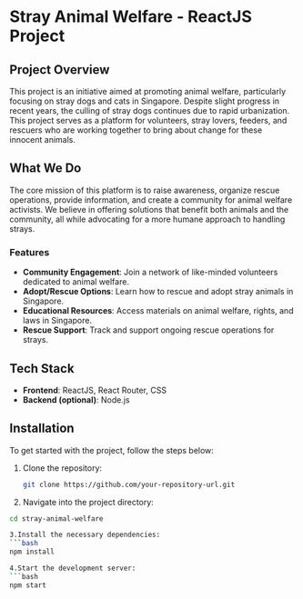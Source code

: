 # Stray Animal Welfare - ReactJS Project

## Project Overview

This project is an initiative aimed at promoting animal welfare, particularly focusing on stray dogs and cats in Singapore. Despite slight progress in recent years, the culling of stray dogs continues due to rapid urbanization. This project serves as a platform for volunteers, stray lovers, feeders, and rescuers who are working together to bring about change for these innocent animals.

## What We Do

The core mission of this platform is to raise awareness, organize rescue operations, provide information, and create a community for animal welfare activists. We believe in offering solutions that benefit both animals and the community, all while advocating for a more humane approach to handling strays.

### Features
- **Community Engagement**: Join a network of like-minded volunteers dedicated to animal welfare.
- **Adopt/Rescue Options**: Learn how to rescue and adopt stray animals in Singapore.
- **Educational Resources**: Access materials on animal welfare, rights, and laws in Singapore.
- **Rescue Support**: Track and support ongoing rescue operations for strays.

## Tech Stack
- **Frontend**: ReactJS, React Router, CSS
- **Backend (optional)**: Node.js

## Installation

To get started with the project, follow the steps below:

1. Clone the repository:
   ```bash
   git clone https://github.com/your-repository-url.git

2. Navigate into the project directory:
  ```bash
  cd stray-animal-welfare

3.Install the necessary dependencies:
  ```bash
  npm install

4.Start the development server:
  ```bash
  npm start
